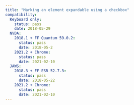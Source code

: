 ```yaml
---
title: "Marking an element expandable using a checkbox"
compatibility:
  Keyboard only:
    status: pass
    date: 2018-05-29
  NVDA:
    2018.1 + FF Quantum 59.0.2:
      status: pass
      date: 2018-05-2
    2021.2 + Chrome:
      status: pass
      date: 2021-02-10
  JAWS:
    2018.3 + FF ESR 52.7.3:
      status: pass
      date: 2018-05-22
    2021.2 + Chrome:
      status: pass
      date: 2021-02-10
---
```

